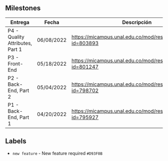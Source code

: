 ## Milestones
| Entrega                         | Fecha       | Descripción |
| ---                             | ---         | --- |
| P4 - Quality Attributes, Part 1 | 06/08/2022  | https://micampus.unal.edu.co/mod/resource/view.php?id=803893 |
| P3 - Front-End                  | 05/18/2022  | https://micampus.unal.edu.co/mod/resource/view.php?id=801247 |
| P2 - Back-End, Part 2           | 05/04/2022  | https://micampus.unal.edu.co/mod/resource/view.php?id=798702 |
| P1 - Back-End, Part 1           | 04/20/2022  | https://micampus.unal.edu.co/mod/resource/view.php?id=795927 |

## Labels
* `new feature` - New feature required  `#D93F0B`
